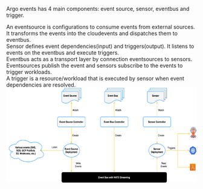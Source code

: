 Argo events has 4 main components: event source, sensor, eventbus and trigger.

An eventsource is configurations to consume events from external sources. It transforms the events into the cloudevents and dispatches them to eventbus.  
Sensor defines event dependencies(input) and triggers(output). It listens to events on the eventbus and execute triggers.  
Eventbus acts as a transport layer by connection eventsources to sensors. Eventsources publish the event and sensors subscribe to the events to trigger workloads.  
A trigger is a resource/workload that is executed by sensor when event dependencies are resolved.    
<img src='./argo-events-architecture.png' width=750px height=250px>